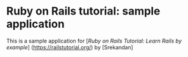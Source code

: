 # Ruby on Rails tutorial: sample application

This is a sample application for [*Ruby on Rails Tutorial: Learn Rails by example*] (https://railstutorial.org/) by [Srekandan]
